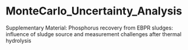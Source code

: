 # MonteCarlo_Uncertainty_Analysis
Supplementary Material: Phosphorus recovery from EBPR sludges: influence of sludge source and measurement challenges after thermal hydrolysis
